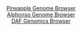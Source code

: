 <div id="Pineapple_Genome_Browser" align="center">
  <a href="https://igv.org/app/?sessionURL=blob:zZJdb5swFIb_i6VWm0TAQICCVE1p.pXmo2rTNFurCh3AEC9gE9uBtFH..9xq025WqbnYNIkL.8jmvOfxs0UNEZJyhiLkmLZn2jYykFzwdgpVXZIJVESiKIdSEgMJkhNBWEpQtEU5SAWz25G.uVCqlpFlUVV3KmAFN6VrQgUvnEErzZRXVp.XJSRcgOJCWicCGm7Roum0JIG6NnVv1_SsDBRYUNYLziS3asKKuNX_i3.V4oIwXpG4WpeKvgWIdR6dMTNz.NKbT3tpSqQckudBdtwbDnr37tns4cLvP8yuL.czf344pQUDtRbkeHngnG_G8wPnRGEHt3fQvGSZ3l0Hl73gSizTA_f08GxTU0HksR3YR65nO66v8VCWkc3_NLn.6J7TZwwuTmA8LSBrJ3x0v5poHPUrk7Obpo_fmX1noJKna20EShciiGxsuNg3PMfvvC7tIwPjUBMSnKLo8clASkC61Mcft0g919obJMlq_aaQgbjIiEBRJ8Q4sMPQ8bpBF4ehvTO2aC3Kv4f3fHYbBtjpOY4f57RUWuoslqyWJjBmNmluFi978jz1EmV_72bjAdwt_UnXGa_6yaDKU.j.kWWg59et355QD_qRRP_EvI8EMVWyr26j4vbrZLXhSbct2hF44bf10J9NGhdu3sWzH5qciwqUPq8revvTtgYEBaZ0oaGSJrSk6nmuKfIWRbqNlhalvOTaQiSK5BM2sGF7.PNvOd3d0.4H">Pineapple Genome Browser</a>
</div>
<div id="Alphonso_Genome_Browser" align="center">
  <a href="https://igv.org/app/?sessionURL=blob:zZJda9swFIb_i6BlA8e27MSODWU4bfpBQkbrZWEtxZzYsqPWkhxJceqE_PdpZWM3KzQXGwNdSAd9vOfRs0ctkYoKjmLk2XhgY4wspFZimwJrajIDRhSKS6gVsZAkJZGE5wTFe1SC0jC_m5qTK60bFTsO1U2PAa.ErXwbGOwEh62yc8Gcc1HXsBQStJDKGUlohUOrtrclS2ga27zt2wOnAA0O1M1KcCWchvAq25r7sl.lrCJcMJKxTa3pa4DM5DEZC7uET8kiTfKcKDUh3U1xlkxukq_.eH5_FZzfzz9fL.bB4jSlFQe9keTsfJw.MV6zwru9CuB2eOJd7mZdV13z9USd.Ben45eGSqLOcIiH_gD7oWfQUF6Ql_.pazPokZ374XCy3qxVuvh24o1GU8bGbWlmQ_wEOqn.2LuPDhaqRb4xNqB8JcMYu5bvBtbAC3o_pnhouW5kCElBUfzwaCEtIX822x_2SHeNcQYpst686mMhIQsiUdyLXDfEUeQN.mHfjSJ8sPZoI.u_h_dyfheFrpd4XpCVtNZG6CJTvFE2cG63eWlXuyN5rnQxnq6.zLo7YjBeQpsmCb1YpJyJaf8NmhYyj79.omn1PZn.iXvvCWLr5bHCBdc7ui5EpCI9KvlkK_qdCidueFE9v4nnODSlkAy02W8qZvnTtxYkBa5NoaWKLmlNdbcwFMUWxdjzjbYoF7UwHiJZLT.4lmvhgfvxt57.4fHwHQ--">Alphonso Genome Browser</a>
</div>


<div id="DAF_Genomics_Browser" align="center">
  <a href="https://igv.org/app/?sessionURL=blob:tZFra9swFIb_i2D95Jt8iWNDGO41oaEdTV1vKSVo8nGszbJcSW6Shvz3CbdjsAtj0IEkJM7lfXWePXoCqZhoUYp8B0cOxshCqhabBeFdA1eEg0JpRRoFFpJQgYSWAkr3qCJKk_xmbiprrTuVum5JKnsNreCMKkcFDulsJXpdg0m1fYdw8ixaslEOFdwka.KSpqtFq4RLKAWlbM_toF2vNsQc32OroSWseN9oNqiujAljrHQqYtyytoTtX4z8B2Wz2PusWGRD_SXsZuUku5xld8FZvrwYnSzz62mRj4qjBVu3RPcSJhw2ha.nx7OncBfKqcRT_eF2_rhVa_EuOD0623ZMgprgGI.DCPthiA4WagTtDQJEa4lTHFqxP7ZMyH69BtHIzEAKhtL7BwtpSehXk36_R3rXGVBIwWM_MLOQkCVIlNqJ58U4SfwojEMvSfDB2qNeNm9M8jy_SWLPz3x_5Hwm3OhXrBnGZ4R.Db4Vxp86m_2vmGR90X8snufsy8lt5306ndLlFT3u4nM6_i2myLj_47cqITnRJvTyfIVCGqPGodU_qASHh8M3">DAF Genomics Browser</a>
</div>
